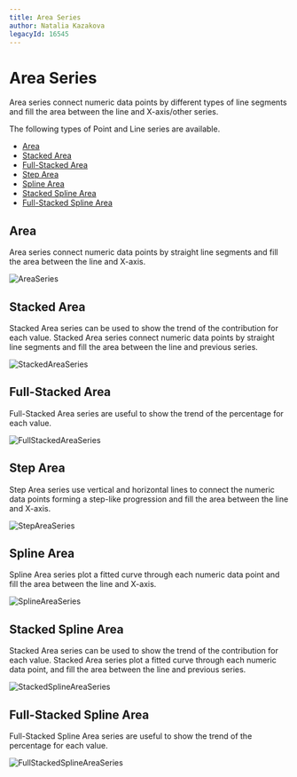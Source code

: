```yaml
---
title: Area Series
author: Natalia Kazakova
legacyId: 16545
---
```

# Area Series
Area series connect numeric data points by different types of line segments and fill the area between the line and X-axis/other series.

The following types of Point and Line series are available.
* [Area](#area)
* [Stacked Area](#stacked-area)
* [Full-Stacked Area](#full-stacked-area)
* [Step Area](#step-area)
* [Spline Area](#spline-area)
* [Stacked Spline Area](#stacked-spline-area)
* [Full-Stacked Spline Area](#full-stacked-spline-area)

## <a name="area"/>Area
Area series connect numeric data points by straight line segments and fill the area between the line and X-axis.

![AreaSeries](../../../../../images/img117751.png)

## <a name="stacked-area"/>Stacked Area
Stacked Area series can be used to show the trend of the contribution for each value. Stacked Area series connect numeric data points by straight line segments and fill the area between the line and previous series.

![StackedAreaSeries](../../../../../images/img117752.png)

## <a name="full-stacked-area"/>Full-Stacked Area
Full-Stacked Area series are useful to show the trend of the percentage for each value.

![FullStackedAreaSeries](../../../../../images/img117759.png)

## <a name="step-area"/>Step Area
Step Area series use vertical and horizontal lines to connect the numeric data points forming a step-like progression and fill the area between the line and X-axis.

![StepAreaSeries](../../../../../images/img117769.png)

## <a name="spline-area"/>Spline Area
Spline Area series plot a fitted curve through each numeric data point and fill the area between the line and X-axis.

![SplineAreaSeries](../../../../../images/img117770.png)

## <a name="stacked-spline-area"/>Stacked Spline Area
Stacked Area series can be used to show the trend of the contribution for each value. Stacked Area series plot a fitted curve through each numeric data point, and fill the area between the line and previous series.

![StackedSplineAreaSeries](../../../../../images/img117771.png)

## <a name="full-stacked-spline-area"/>Full-Stacked Spline Area
Full-Stacked Spline Area series are useful to show the trend of the percentage for each value.

![FullStackedSplineAreaSeries](../../../../../images/img117772.png)